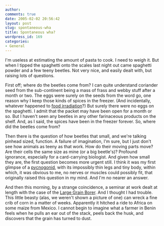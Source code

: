 ```yaml
---
author:
comments: true
date: 2005-02-02 20:56:42
layout: post
slug: spontaneous-wha
title: Spontaneous wha?
wordpress_id: 169
categories:
- General
---
```


I'm useless at estimating the amount of pasta to cook. I need to weigh it. But when I tipped the spaghetti onto the scales last night out came spaghetti powder and a few teeny beetles. Not very nice, and easily dealt with, but raising lots of questions.

First off; where do the beetles come from? I can quite understand coriander seed from the sub-continent being a mass of frass and webby stuff after a month or two. The eggs were surely on the seeds from the word go, one reason why I keep those kinds of spices in the freezer. (And incidentally, whatever happened to [food irradiation](http://www.cdc.gov/ncidod/dbmd/diseaseinfo/foodirradiation.htm)?) But surely there were no eggs on the spaghetti. I admit that the packet may have been open for a month or so. But I haven't seen any beetles in any other farinaceous products on the shelf. And, as I said, the spices have been in the freezer forever. So, where did the beetles come from?

Then there is the question of how beetles that small, and we're talking pinhead sized, function. A failure of imagination, I'm sure, but I just don't see how animals as teeny as that work. How do their moving parts move? Are their cells the same size as mine (or a big beetle's)? Profound ignorance, especially for a card-carrying biologist. And given how small they are, the first question becomes more urgent still. I think it was my first glimpse of a [pycnogonid](http://www.seaslugforum.net/factsheet.cfm?base=pycnogon), with its impossibly thin legs and tiny body, within which, it was obvious to me, no nerves or muscles could possibly fit, that originally raised this question in my mind. And I'm no nearer an answer.

And then this morning, by a strange coincidence, a seminar at work dealt at length with the case of the [Large Grain Borer](http://www.nri.org/work/lgbthreat.htm). And I thought I had trouble. This little beasty (alas, we weren't shown a picture of one) can wreck a fine crib of corn in a matter of weeks. Apparently it hitched a ride to Africa on some maize from Mexico. I cannot begin to imagine what a farmer in Benin feels when he pulls an ear out of the stack, peels back the husk, and discovers that the grain has turned to dust.
